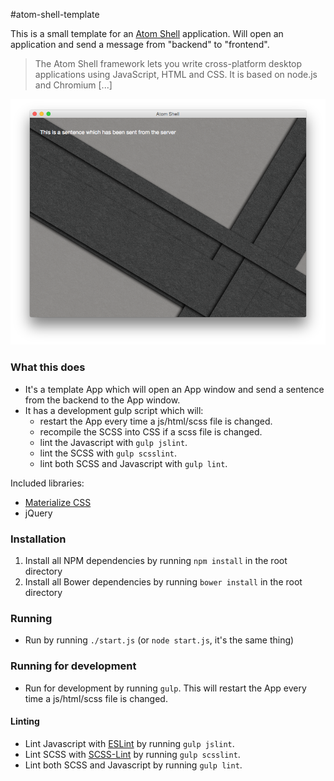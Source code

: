 #atom-shell-template

This is a small template for an [Atom Shell](https://github.com/atom/atom-shell) application. Will open an application and send a message from "backend" to "frontend".

> The Atom Shell framework lets you write cross-platform desktop applications using JavaScript, HTML and CSS. It is based on node.js and Chromium [...]

![Screenshot](https://raw.githubusercontent.com/emiloberg/atom-shell-template/master/docs/screenshot.png)

### What this does

* It's a template App which will open an App window and send a sentence from the backend to the App window.
* It has a development gulp script which will:
    * restart the App every time a js/html/scss file is changed.
    * recompile the SCSS into CSS if a scss file is changed.
    * lint the Javascript with `gulp jslint`.
    * lint the SCSS with `gulp scsslint`.
    * lint both SCSS and Javascript with `gulp lint`.

Included libraries:

* [Materialize CSS](http://materializecss.com/)
* jQuery

### Installation

1. Install all NPM dependencies by running `npm install` in the root directory
2. Install all Bower dependencies by running `bower install` in the root directory

### Running

* Run by running `./start.js` (or `node start.js`, it's the same thing)

### Running for development
* Run for development by running `gulp`. This will restart the App every time a js/html/scss file is changed.

#### Linting
* Lint Javascript with [ESLint](http://eslint.org) by running `gulp jslint`.
* Lint SCSS with [SCSS-Lint](https://github.com/causes/scss-lint) by running `gulp scsslint`.
* Lint both SCSS and Javascript by running `gulp lint`.
